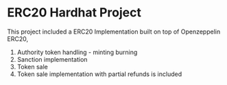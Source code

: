 # ERC20 Hardhat Project

This project included a ERC20 Implementation built on top of Openzeppelin ERC20, 

1. Authority token handling - minting burning
2. Sanction implementation 
3. Token sale 
4. Token sale implementation with partial refunds is included 
